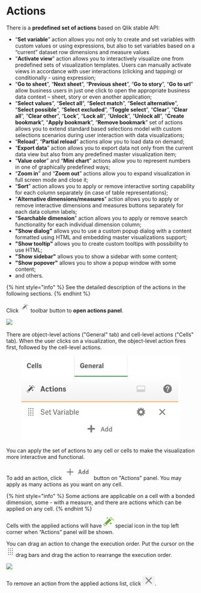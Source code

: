 # Actions


There is a **predefined set of actions** based on Qlik stable API:

* “**Set variable**” action allows you not only to create and set variables with custom values or using expressions, but also to set variables based on a “current” dataset row dimensions and measure values
* “**Activate view**” action allows you to interactively visualize one from predefined sets of visualization templates. Users can manually activate views in accordance with user interactions (clicking and tapping) or conditionally - using expression;
* “**Go to sheet**”, “**Next sheet**”, “**Previous sheet**”, “**Go to story**”, “**Go to url**” allow business users in just one click to open the appropriate business data context – sheet, story or even another application;
* “**Select values**”, “**Select all**”, “**Select match**”, “**Select alternative**”, “**Select possible**”, “**Select excluded**”, “**Toggle select**”, “**Clear**”, “**Clear all**”, “**Clear other**”, “**Lock**”, “**Lock all**”, “**Unlock**”, “**Unlock all**”, “**Create bookmark**”, “**Apply bookmark**”, “**Remove bookmark**” set of actions allows you to extend standard based selections model with custom selections scenarios during user interaction with data visualizations;
* “**Reload**”, “**Partial reload**” actions allow you to load data on demand;
* “**Export data**” action allows you to export data not only from the current data view but also from any predefined master visualization item;
* “**Value color**” and “**Mini chart**” actions allow you to represent numbers in one of graphically predefined ways;
* “**Zoom in**” and “**Zoom out**” actions allow you to expand visualization in full screen mode and close it;
* “**Sort**” action allows you to apply or remove interactive sorting capability for each column separately (in case of table representations);
* “**Alternative dimensions/measures**” action allows you to apply or remove interactive dimensions and measures buttons separately for each data column labels;
* “**Searchable dimension**” action allows you to apply or remove search functionality for each individual dimension column;
* **"Show dialog"** allows you to use a custom popup dialog with a content formatted using HTML and embedding master visualizations support;
* **"Show tooltip"** allows you to create custom tooltips with possibility to use HTML;
* **"Show sidebar"** allows you to show a sidebar with some content;
* **"Show popover"** allows you to show a popup window with some content;
* and others.

{% hint style="info" %}
See the detailed description of the actions in the following sections.
{% endhint %}

Click <img src="../.gitbook/assets/image (66).png" alt="" data-size="original">toolbar  button to **open actions panel**.

![](../.gitbook/assets/2019-04-02\_15-40-33.gif)

There are object-level actions ("General" tab) and cell-level actions ("Cells" tab). When the user clicks on a visualization, the object-level action fires first, followed by the cell-level actions.

<figure><img src="../.gitbook/assets/ObjectLevelAction.png" alt=""><figcaption></figcaption></figure>

You can apply the set of actions to any cell or cells to make the visualization more interactive and functional.

To add an action, click <img src="../.gitbook/assets/image (113).png" alt="" data-size="original">button on "Actions" panel. You may apply as many actions as you want on any cell.

{% hint style="info" %}
Some actions are applicable on a cell with a bonded dimension, some - with a measure, and there are actions which can be applied on any cell.
{% endhint %}

Cells with the applied actions will have <img src="../.gitbook/assets/image (112).png" alt="" data-size="original">special icon in the top left corner when “Actions” panel will be shown.

You can drag an action to change the execution order. Put the cursor on the <img src="../.gitbook/assets/image (124).png" alt="" data-size="original"> drag bars and drag the action to rearrange the execution order.

![](../.gitbook/assets/2019-04-02\_17-34-28.gif)

To remove an action from the applied actions list, click <img src="../.gitbook/assets/image (125).png" alt="" data-size="original">.
